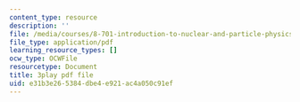 ```yaml
---
content_type: resource
description: ''
file: /media/courses/8-701-introduction-to-nuclear-and-particle-physics-fall-2020/e31b3e265384dbe4e921ac4a050c91ef_u46_GiV2iFc.pdf
file_type: application/pdf
learning_resource_types: []
ocw_type: OCWFile
resourcetype: Document
title: 3play pdf file
uid: e31b3e26-5384-dbe4-e921-ac4a050c91ef
---
```

